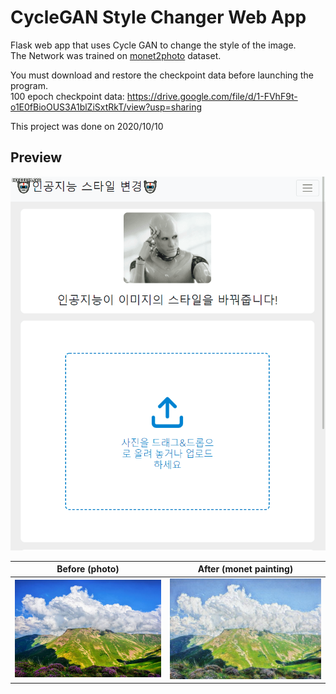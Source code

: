 # CycleGAN Style Changer Web App

Flask web app that uses Cycle GAN to change the style of the image.  
The Network was trained on [monet2photo](https://www.kaggle.com/balraj98/monet2photo) dataset.

You must download and restore the checkpoint data before launching the program.  
100 epoch checkpoint data: https://drive.google.com/file/d/1-FVhF9t-o1E0fBioOUS3A1blZiSxtRkT/view?usp=sharing


This project was done on 2020/10/10

## Preview

![preview](.github/preview.gif)

|Before (photo)|After (monet painting)|
|------|---|
|![before](.github/before.jpg)|![after](.github/after.jpg)|

